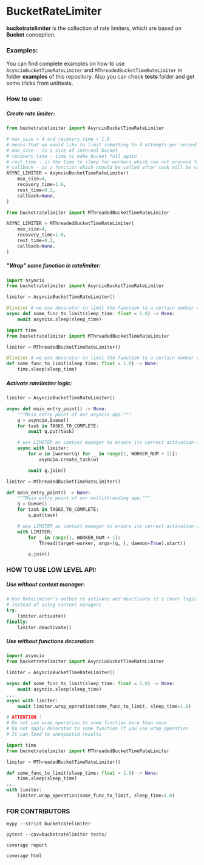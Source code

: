 # BucketRateLimiter

**bucketratelimiter** is the collection of rate limiters, which are based on **Bucket** conception.

### Examples:

You can find complete examples on how to use `AsyncioBucketTimeRateLimiter` and `MThreadedBucketTimeRateLimiter` in
folder **examples** of this repository. Also you can check **tests** folder and get some tricks from unittests.

### How to use:

##### Create rate limiter:

```python
from bucketratelimiter import AsyncioBucketTimeRateLimiter

# max_size = 4 and recovery_time = 1.0
# means that we would like to limit something to 4 attempts per second
# max_size - is a size of internal bucket
# recovery_time - time to make bucket full again
# rest_time - is the time to sleep for workers which can not proceed further due to rate limiter
# callback - is a function which should be called after task will be completed
ASYNC_LIMITER = AsyncioBucketTimeRateLimiter(
    max_size=4,
    recovery_time=1.0,
    rest_time=0.2,
    callback=None,
)
``` 

```python
from bucketratelimiter import MThreadedBucketTimeRateLimiter

ASYNC_LIMITER = MThreadedBucketTimeRateLimiter(
    max_size=4,
    recovery_time=1.0,
    rest_time=0.2,
    callback=None,
)
``` 

##### "Wrap" some function in ratelimiter:

```python
import asyncio
from bucketratelimiter import AsyncioBucketTimeRateLimiter

limiter = AsyncioBucketTimeRateLimiter()

@limiter # we use decorator to limit the function to a certain number of attempts per second
async def some_func_to_limit(sleep_time: float = 1.0) -> None:
    await asyncio.sleep(sleep_time)
```


```python
import time
from bucketratelimiter import MThreadedBucketTimeRateLimiter

limiter = MThreadedBucketTimeRateLimiter()

@limiter # we use decorator to limit the function to a certain number of attempts per second
def some_func_to_limit(sleep_time: float = 1.0) -> None:
    time.sleep(sleep_time)
```

##### Activate ratelimiter logic:

```python
limiter = AsyncioBucketTimeRateLimiter()

async def main_entry_point() -> None:
    """Main entry point of our asyncio app."""
    q = asyncio.Queue()
    for task in TASKS_TO_COMPLETE:
        await q.put(task)

    # use LIMITER as context manager to ensure its correct activation and end of work
    async with limiter:
        for w in [worker(q) for _ in range(1, WORKER_NUM + 1)]:
            asyncio.create_task(w)

        await q.join()
```

```python
limiter = MThreadedBucketTimeRateLimiter()

def main_entry_point() -> None:
    """Main entry point of our multithreading app."""
    q = Queue()
    for task in TASKS_TO_COMPLETE:
        q.put(task)

    # use LIMITER as context manager to ensure its correct activation and end of work
    with LIMITER:
        for _ in range(1, WORKER_NUM + 1):
            Thread(target=worker, args=(q, ), daemon=True).start()

        q.join()
```

### HOW TO USE LOW LEVEL API:

##### Use without context manager:

```python
# Use RateLimiter's method to activate and deactivate it's inner logic
# instead of using context managers
try:
    limiter.activate()
finally:
    limiter.deactivate()
```

##### Use without functions decoration:

```python
import asyncio
from bucketratelimiter import AsyncioBucketTimeRateLimiter

limiter = AsyncioBucketTimeRateLimiter()

async def some_func_to_limit(sleep_time: float = 1.0) -> None:
    await asyncio.sleep(sleep_time)
...
async with limiter:
    await limiter.wrap_operation(some_func_to_limit, sleep_time=1.0)

# ATTENTION !
# Do not use wrap_operation to some function more than once
# Do not apply decorator to some function if you use wrap_operation
# It can lead to unexpected results
```

```python
import time
from bucketratelimiter import MThreadedBucketTimeRateLimiter

limiter = MThreadedBucketTimeRateLimiter()

def some_func_to_limit(sleep_time: float = 1.0) -> None:
    time.sleep(sleep_time)
...
with limiter:
    limiter.wrap_operation(some_func_to_limit, sleep_time=1.0)
```

### FOR CONTRIBUTORS

```commandline
mypy --strict bucketratelimiter

pytest --cov=bucketratelimiter tests/

coverage report

coverage html
```
